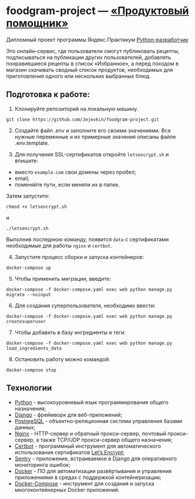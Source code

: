 
# foodgram-project — [«Продуктовый помощник»](https://foodgram-project.site/)

Дипломный проект программы Яндекс.Практикум [Python-разработчик](https://praktikum.yandex.ru/backend-developer/)

Это онлайн-сервис, где пользователи смогут публиковать рецепты, подписываться на публикации других пользователей, добавлять понравившиеся рецепты в список «Избранное», а перед походом в магазин скачивать сводный список продуктов, необходимых для приготовления одного или нескольких выбранных блюд.

## Подготовка к работе:

1. Клонируйте репозиторий на локальную машину.
  ```
  git clone https://github.com/Jejevkin/foodgram-project.git
  ```
2. Создайте файл .env и заполните его своими значениями. Все нужные переменные и их примерные значения описаны файле .env.template.

3. Для получения SSL-сертификатов откройте `letsencrypt.sh` и впишите:

  - вместо `example.com` свои домены через пробел;
  - email;
  - поменяйте пути, если меняли их в папке.

  Затем запустите:
  ```
  chmod +x letsencrypt.sh
  ```
  и 
  ```
  ./letsencrypt.sh
  ```
  Выполнив последнюю команду, появится `data` с сертификатами необходимые для работы `nginx` и `certbot`.

4. Запустите процесс сборки и запуска контейнеров:
  ```
  docker-compose up
  ```
5. Чтобы применить миграции, введите:
  ```
  docker-compose -f docker-compose.yaml exec web python manage.py migrate --noinput
  ```
6. Для создания суперпользователя, необходимо ввести:
  ```
  docker-compose -f docker-compose.yaml exec web python manage.py createsuperuser
  ```
7. Чтобы добавить в базу ингредиенты и теги:
  ```
  docker-compose -f docker-compose.yaml exec web python manage.py load_ingredients_data
  ```
8. Остановить работу можно командой:
  ```
  docker-compose stop
  ```

## Технологии
* [Python](https://www.python.org/) - высокоуровневый язык программирования общего назначения;
* [Django](https://www.djangoproject.com/) - фреймворк для веб-приложений;
* [PostgreSQL](https://www.postgresql.org/) - объектно-реляционная система управления базами данных;
* [Nginx](https://nginx.org/) - HTTP-сервер и обратный прокси-сервер, почтовый прокси-сервер, а также TCP/UDP прокси-сервер общего назначения;
* [Certbot](https://certbot.eff.org/) - программный инструмент для автоматического использования сертификатов [Let’s Encrypt](https://letsencrypt.org/);
* [Sentry](https://sentry.io/) - приложение, встраиваемое в Django для оперативного мониторинга ошибок;
* [Docker](https://www.docker.com/) - ПО для автоматизации развёртывания и управления приложениями в средах с поддержкой контейнеризации;
* [Docker-Compose](https://docs.docker.com/compose/) - инструмент для создания и запуска многоконтейнерных Docker приложений. 
